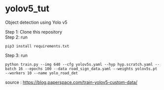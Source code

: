# yolov5_tut
Object detection using Yolo v5

Step 1: Clone this repository <br>
Step 2: run 
```
pip3 install requirements.txt
```
Step 3: run
```
python train.py --img 640 --cfg yolov5s.yaml --hyp hyp.scratch.yaml --batch 16 --epochs 100 --data road_sign_data.yaml --weights yolov5s.pt --workers 10 --name yolo_road_det
```

source : https://blog.paperspace.com/train-yolov5-custom-data/


